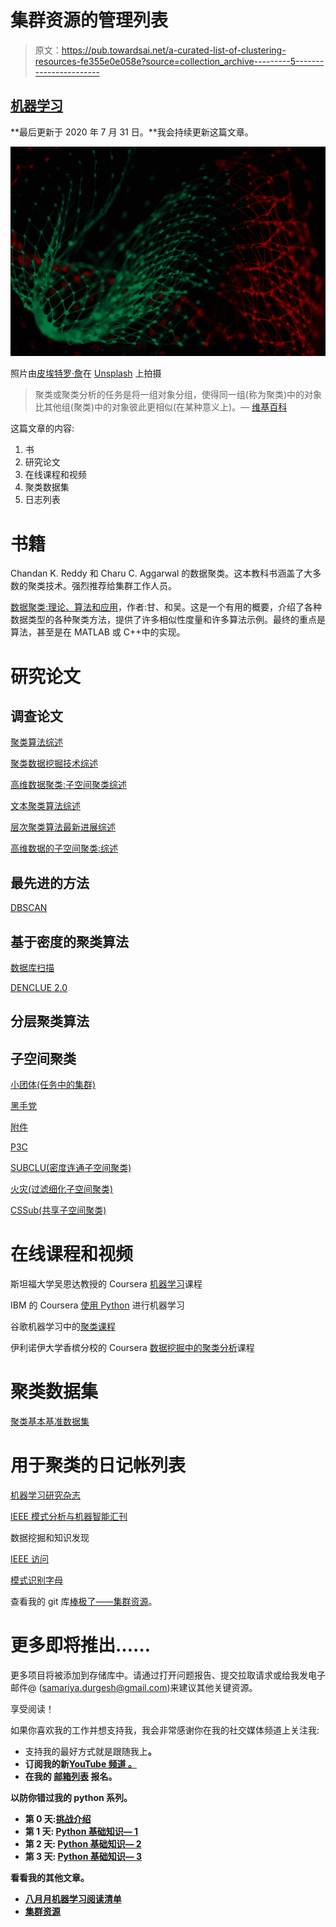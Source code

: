 # 集群资源的管理列表

> 原文：<https://pub.towardsai.net/a-curated-list-of-clustering-resources-fe355e0e058e?source=collection_archive---------5----------------------->

## [机器学习](https://towardsai.net/p/category/machine-learning)

**最后更新于 2020 年 7 月 31 日。**我会持续更新这篇文章。

![](img/e8c11745b470493286cfd85914318dae.png)

照片由[皮埃特罗·詹](https://unsplash.com/@pietrozj?utm_source=medium&utm_medium=referral)在 [Unsplash](https://unsplash.com?utm_source=medium&utm_medium=referral) 上拍摄

> 聚类或聚类分析的任务是将一组对象分组，使得同一组(称为聚类)中的对象比其他组(聚类)中的对象彼此更相似(在某种意义上)。— [维基百科](https://en.wikipedia.org/wiki/Cluster_analysis)

这篇文章的内容:

1.  书
2.  研究论文
3.  在线课程和视频
4.  聚类数据集
5.  日志列表

# **书籍**

Chandan K. Reddy 和 Charu C. Aggarwal 的数据聚类。这本教科书涵盖了大多数的聚类技术。强烈推荐给集群工作人员。

[数据聚类:理论、算法和应用](https://books.google.co.in/books?hl=en&lr=&id=ZXLSVPN1X1sC&oi=fnd&pg=PR1&dq=Data+Clustering:+Theory,+Algorithms,+and+Applications&ots=lqfjO2h01X&sig=ZFUNpMOUJJN5yFt8saOgfMXcqfY#v=onepage&q=Data%20Clustering%3A%20Theory%2C%20Algorithms%2C%20and%20Applications&f=false)，作者:甘、和吴。这是一个有用的概要，介绍了各种数据类型的各种聚类方法，提供了许多相似性度量和许多算法示例。最终的重点是算法，甚至是在 MATLAB 或 C++中的实现。

# **研究论文**

## **调查论文**

[聚类算法综述](https://ieeexplore.ieee.org/abstract/document/1427769)

[聚类数据挖掘技术综述](https://link.springer.com/chapter/10.1007/3-540-28349-8_2)

[高维数据聚类:子空间聚类综述](https://dl.acm.org/doi/pdf/10.1145/1497577.1497578)

[文本聚类算法综述](https://link.springer.com/chapter/10.1007/978-1-4614-3223-4_4)

[层次聚类算法最新进展综述](https://watermark.silverchair.com/26-4-354.pdf?token=AQECAHi208BE49Ooan9kkhW_Ercy7Dm3ZL_9Cf3qfKAc485ysgAAAngwggJ0BgkqhkiG9w0BBwagggJlMIICYQIBADCCAloGCSqGSIb3DQEHATAeBglghkgBZQMEAS4wEQQMYRDNq0J2mfmv0_6rAgEQgIICK5Vg9F5NsjSrqYWR0aL9vNztqj8J375zjs2os7QoH_2mMmMqJsUFoGgaPHcUgaQKMmTUZlSVATCicrBAsEWsoNZvNC6ZiQLHkNPh8khrKLCdpmGIq8tCf4tkjxA_ZQF7CXKlzPEBmwbQn9dYd0UBNI0xeKakL01tOSBYLBSY51_f8mBgC7asQ-4qZKaCAtgk3UVpoOHDxRvn4_8oXErsyy-NuXnvRirPcZ5CjOxk39TzCYL5HyFLRiVRQkwLdqf1qmnr2BrUeNTpQonuDKHVBz12O5pbAXsm7IeakA3bgO_FV7XZNkQbzWfL145FlhK3gjyDoSdWDjlWVes8Xr3DAceTyBfEbY63iONmCyJRoiFex6R63Ty9tYRacCUHaHb8xa32ew__qHxNu3IvnoBHm-OCSi9lOj-2rwa1ZtGQjRY3eqOHBa6lKJAV5jJ4fxRTdu-boJwIeAL04uaNZBasCUZ8AFGjlZZKjgKUMfUjqAATguLKTrbMvVj530Y95wK7BzlPDbK689mTtw5E4nc1sC1mUPGPC5yqOoNo_1MIDp2wrIRA2MrAkexus3i3ArgH_FhyZ7DMYauL4-ombm08zkuA1xawXUYClm0cCukoHw3o9Jncx4JskRBDph0BFCnKXt14aCV7dHuXomyxoBFERRpPS4cI2ZPECynvxhGIj4SFXgqLWD_7ZdIgLSji3nHOF_RbWWWnqNUGujG5Xbl_YpwNp8X9G0AzUJEhIA)

[高维数据的子空间聚类:综述](https://www.kdd.org/exploration_files/parsons.pdf)

## 最先进的方法

[DBSCAN](https://www.aaai.org/Papers/KDD/1996/KDD96-037.pdf)

## **基于密度的聚类算法**

[数据库扫描](https://www.aaai.org/Papers/KDD/1996/KDD96-037.pdf)

[DENCLUE 2.0](http://citeseerx.ist.psu.edu/viewdoc/download?doi=10.1.1.84.6972&rep=rep1&type=pdf)

## 分层**聚类算法**

## 子空间聚类

[小团体(任务中的集群)](https://www.cs.cornell.edu/johannes/papers/1998/sigmod1998-clique.pdf)

[黑手党](https://d1wqtxts1xzle7.cloudfront.net/38278360/goil99mafia.pdf?1437718846=&response-content-disposition=inline%3B+filename%3DU_Distribute_Memory_Parallel_Machines.pdf&Expires=1596179840&Signature=HU2WabXAQhNhrqMvxHulMuoaOB2aW4ppemM8YqpSnqwqkw6TwTXe53wHa40MssycyjThpN-TRR6jVOYVtZpxf-04ClZU-3WdWPYCq12wfGYP9JmJThH8~SDMYEruEi~Kz-Ud49wDYMu7q~bWaBmPS4-lKmuWz7HeaO3lT95hX-b1DonqGt6KI6jPlDvWMzOiUIswJgbFRaFGdKFZhsAtq~nk3Z7Zdmy6lGsOuMbVKjDP0H-Ooc3cmQ1GTwnqQ2FNHjebGZKZM5vUGynUiqTLw2Mxm1Pg2D-OOCssSFxfsrdbLcHeRh5J37Vusct6AQj~SyUmvsnUl434wiAs9tRZlw__&Key-Pair-Id=APKAJLOHF5GGSLRBV4ZA)

[附件](https://pdfs.semanticscholar.org/822a/a562130d1d0e921a74e542bb1722e8a5663a.pdf)

[P3C](https://ieeexplore.ieee.org/document/4053068)

[SUBCLU(密度连通子空间聚类)](https://www.dbs.ifi.lmu.de/Publikationen/Papers/sdm04-subclu.pdf)

[火灾(过滤细化子空间聚类)](https://www.dbs.ifi.lmu.de/Publikationen/Papers/kriegel-subspace.pdf)

[CSSub(共享子空间聚类)](https://www.sciencedirect.com/science/article/abs/pii/S0031320318302073)

# 在线课程和视频

斯坦福大学吴恩达教授的 Coursera [机器学习](https://www.coursera.org/learn/machine-learning)课程

IBM 的 Coursera [使用 Python](https://www.coursera.org/learn/machine-learning-with-python) 进行机器学习

谷歌机器学习中的[聚类课程](https://developers.google.com/machine-learning/clustering)

伊利诺伊大学香槟分校的 Coursera [数据挖掘中的聚类分析](https://www.coursera.org/learn/cluster-analysis)课程

# 聚类数据集

[聚类基本基准数据集](http://cs.joensuu.fi/sipu/datasets/)

# 用于聚类的日记帐列表

[机器学习研究杂志](http://www.jmlr.org)

[IEEE 模式分析与机器智能汇刊](https://www.computer.org/csdl/journal/tp)

数据挖掘和知识发现

[IEEE 访问](https://ieeeaccess.ieee.org)

[模式识别字母](https://www.journals.elsevier.com/pattern-recognition-letters)

查看我的 git 库[棒极了——集群资源](https://github.com/themlphdstudent/awesome-clustering-resources)。

# **更多即将推出……**

更多项目将被添加到存储库中。请通过打开问题报告、提交拉取请求或给我发电子邮件@ (samariya.durgesh@gmail.com)来建议其他关键资源。

享受阅读！

如果你喜欢我的工作并想支持我，我会非常感谢你在我的社交媒体频道上关注我:

*   支持我的最好方式就是跟随我上[](/@durgeshsamariya)**。**
*   **订阅我的新[YouTube 频道 。](https://www.youtube.com/c/themlphdstudent)**
*   **在我的 [**邮箱列表**](https://tinyletter.com/themlphdstudent) 报名。**

**以防你错过我的 python 系列。**

*   **第 0 天:[挑战介绍](https://medium.com/@durgeshsamariya/100-days-of-machine-learning-code-a9074e1c42c3)**
*   **第 1 天: [Python 基础知识— 1](https://medium.com/the-innovation/python-basics-variables-data-types-and-list-59cea3dfe10f)**
*   **第 2 天: [Python 基础知识— 2](https://towardsdatascience.com/python-basics-2-working-with-list-tuples-dictionaries-871c6c01bb51)**
*   **第 3 天: [Python 基础知识— 3](https://medium.com/towards-artificial-intelligence/python-basics-3-97a8e69066e7)**

**看看我的其他文章。**

*   **[八月月机器学习阅读清单](https://medium.com/@durgeshsamariya/august-2020-monthly-machine-learning-reading-list-by-durgesh-samariya-20028aa1d5cc)**
*   **[集群资源](https://medium.com/towards-artificial-intelligence/a-curated-list-of-clustering-resources-fe355e0e058e)**